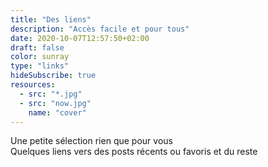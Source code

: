 ```yaml
---
title: "Des liens"
description: "Accès facile et pour tous"
date: 2020-10-07T12:57:50+02:00
draft: false
color: sunray
type: "links"
hideSubscribe: true
resources:
  - src: "*.jpg"
  - src: "now.jpg"
    name: "cover"
---
```


Une petite sélection rien que pour vous  
Quelques liens vers des posts récents ou favoris et du reste
